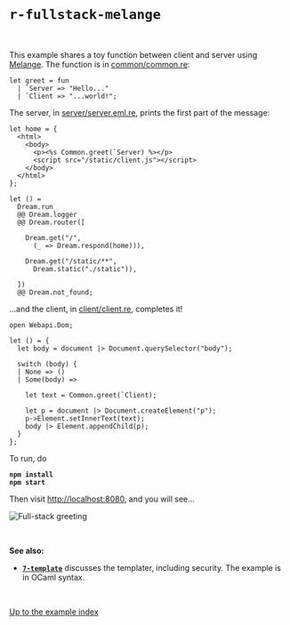 # `r-fullstack-melange`

<br>

This example shares a toy function between client and server using
[Melange](https://github.com/melange-re/melange). The function is in
[common/common.re](https://github.com/aantron/dream/blob/master/example/r-fullstack-melange/common/common.re):

```reason
let greet = fun
  | `Server => "Hello..."
  | `Client => "...world!";
```

The server, in
[server/server.eml.re](https://github.com/aantron/dream/blob/master/example/r-fullstack-melange/server/server.eml.re),
prints the first part of the message:

```reason
let home = {
  <html>
    <body>
      <p><%s Common.greet(`Server) %></p>
      <script src="/static/client.js"></script>
    </body>
  </html>
};

let () =
  Dream.run
  @@ Dream.logger
  @@ Dream.router([

    Dream.get("/",
      (_ => Dream.respond(home))),

    Dream.get("/static/**",
      Dream.static("./static")),

  ])
  @@ Dream.not_found;
```

...and the client, in
[client/client.re](https://github.com/aantron/dream/blob/master/example/r-fullstack-melange/client/client.re),
completes it!

```reason
open Webapi.Dom;

let () = {
  let body = document |> Document.querySelector("body");

  switch (body) {
  | None => ()
  | Some(body) =>

    let text = Common.greet(`Client);

    let p = document |> Document.createElement("p");
    p->Element.setInnerText(text);
    body |> Element.appendChild(p);
  }
};
```

To run, do

<pre><code><b>npm install
npm start
</b></code></pre>

Then visit [http://localhost:8080](http://localhost:8080), and you will see...

![Full-stack greeting](https://raw.githubusercontent.com/aantron/dream/master/docs/asset/fullstack.png)

<br>

**See also:**

- [**`7-template`**](../7-template#files) discusses the templater, including
  security. The example is in OCaml syntax.

<br>

[Up to the example index](../#full-stack)
